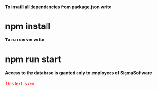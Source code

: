 #### To insatll all dependencies from package.json write
# **npm install**

#### To run server write 
# **npm run start**

#### Access to the database is granted only to employees of SigmaSoftware

<span style="color: red">This text is red.</span>
